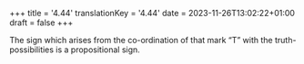 +++
title = '4.44'
translationKey = '4.44'
date = 2023-11-26T13:02:22+01:00
draft = false
+++

The sign which arises from the co-ordination of that mark “T” with the truth-possibilities is a propositional sign.
